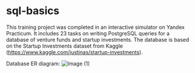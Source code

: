 # sql-basics
This training project was completed in an interactive simulator on Yandex Practicum. It includes 23 tasks on writing PostgreSQL queries for a database of venture funds and startup investments. The database is based on the Startup Investments dataset from Kaggle (https://www.kaggle.com/justinas/startup-investments).

Database ER diagram:
![Image (1)](https://github.com/user-attachments/assets/751792db-9aff-4299-8e14-248a6ceee6de)
